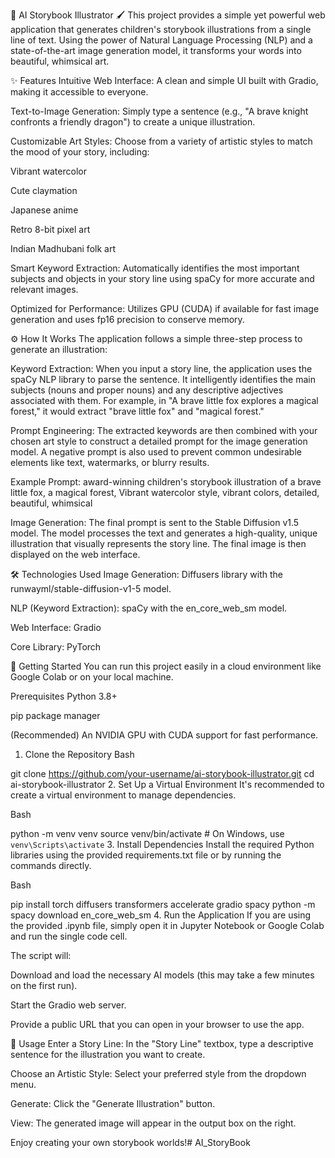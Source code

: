 🎨 AI Storybook Illustrator 🖌️
This project provides a simple yet powerful web application that generates children's storybook illustrations from a single line of text. Using the power of Natural Language Processing (NLP) and a state-of-the-art image generation model, it transforms your words into beautiful, whimsical art.

✨ Features
Intuitive Web Interface: A clean and simple UI built with Gradio, making it accessible to everyone.

Text-to-Image Generation: Simply type a sentence (e.g., "A brave knight confronts a friendly dragon") to create a unique illustration.

Customizable Art Styles: Choose from a variety of artistic styles to match the mood of your story, including:

Vibrant watercolor

Cute claymation

Japanese anime

Retro 8-bit pixel art

Indian Madhubani folk art

Smart Keyword Extraction: Automatically identifies the most important subjects and objects in your story line using spaCy for more accurate and relevant images.

Optimized for Performance: Utilizes GPU (CUDA) if available for fast image generation and uses fp16 precision to conserve memory.

⚙️ How It Works
The application follows a simple three-step process to generate an illustration:

Keyword Extraction: When you input a story line, the application uses the spaCy NLP library to parse the sentence. It intelligently identifies the main subjects (nouns and proper nouns) and any descriptive adjectives associated with them. For example, in "A brave little fox explores a magical forest," it would extract "brave little fox" and "magical forest."

Prompt Engineering: The extracted keywords are then combined with your chosen art style to construct a detailed prompt for the image generation model. A negative prompt is also used to prevent common undesirable elements like text, watermarks, or blurry results.

Example Prompt: award-winning children's storybook illustration of a brave little fox, a magical forest, Vibrant watercolor style, vibrant colors, detailed, beautiful, whimsical

Image Generation: The final prompt is sent to the Stable Diffusion v1.5 model. The model processes the text and generates a high-quality, unique illustration that visually represents the story line. The final image is then displayed on the web interface.

🛠️ Technologies Used
Image Generation: Diffusers library with the runwayml/stable-diffusion-v1-5 model.

NLP (Keyword Extraction): spaCy with the en_core_web_sm model.

Web Interface: Gradio

Core Library: PyTorch

🚀 Getting Started
You can run this project easily in a cloud environment like Google Colab or on your local machine.

Prerequisites
Python 3.8+

pip package manager

(Recommended) An NVIDIA GPU with CUDA support for fast performance.

1. Clone the Repository
Bash

git clone https://github.com/your-username/ai-storybook-illustrator.git
cd ai-storybook-illustrator
2. Set Up a Virtual Environment
It's recommended to create a virtual environment to manage dependencies.

Bash

python -m venv venv
source venv/bin/activate  # On Windows, use `venv\Scripts\activate`
3. Install Dependencies
Install the required Python libraries using the provided requirements.txt file or by running the commands directly.

Bash

pip install torch diffusers transformers accelerate gradio spacy
python -m spacy download en_core_web_sm
4. Run the Application
If you are using the provided .ipynb file, simply open it in Jupyter Notebook or Google Colab and run the single code cell.

The script will:

Download and load the necessary AI models (this may take a few minutes on the first run).

Start the Gradio web server.

Provide a public URL that you can open in your browser to use the app.

📖 Usage
Enter a Story Line: In the "Story Line" textbox, type a descriptive sentence for the illustration you want to create.

Choose an Artistic Style: Select your preferred style from the dropdown menu.

Generate: Click the "Generate Illustration" button.

View: The generated image will appear in the output box on the right.

Enjoy creating your own storybook worlds!# AI_StoryBook
